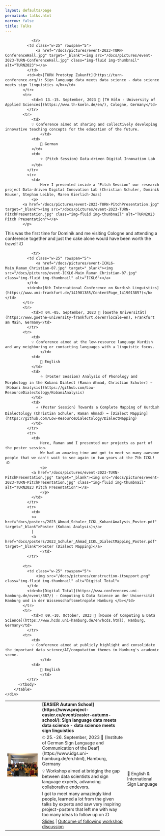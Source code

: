 ```yaml
---
layout: defaults/page
permalink: talks.html
narrow: false
title: Talks
---
```



<html>
<head>
		<style>
		.revcap {
		display: inline-block;
		text-transform: uppercase;
		-webkit-transform: rotateY(180deg);
		-moz-transform: rotateY(180deg);
		-ms-transform: rotateY(180deg);
		transform: rotateY(180deg);
		}
		</style>
</head>

<body>



<div class="container">
  <div class="row">
    <div class="col-12">
		<table class="table table-image table-responsive">
		  <tbody>
		  	<tr>
		      <td class="w-25" rowspan="5">
			      <a href="/docs/pictures/event-2023-EASIER_Autumn_School.jpeg" target="_blank"><img src="/docs/pictures/event-2023-EASIER_Autumn_School.jpeg" class="img-fluid img-thumbnail" alt="EASIER Autumn School"></a>
		      </td>
		      <td><b>[EASIER Autumn School](https://www.project-easier.eu/event/easier-autumn-school/): Sign language data meets data science - data science meets sign linguistics </b></td>
		    </tr>
		    <tr>
			    <td>⏱ 25.-26. September, 2023 📍 [Institute of German Sign Language and Communication of the Deaf](https://www.idgs.uni-hamburg.de/en.html), Hamburg, Germany</td>
			  </tr>
		    <tr>
		    	<td>
		    	💡 Workshop aimed at bridging the gap between data scientists and sign language experts, advancing collaborative endevors.
					</td>
			    <td>
			    	📝 English & International Sign Language 
		    	</td>
			  </tr>
			  <tr>
			    <td>
			    	I got to meet many amazingly kind people, learned a lot from the given talks by experts and saw very inspiring project-posters that left me with way too many ideas to follow up on :D
			   	</td>
			  </tr>

				<tr>
		      <td class="w-25" rowspan="5">
			      <a href="/docs/pictures/event-2023-TURN-ConferenceHall.jpg" target="_blank"><img src="/docs/pictures/event-2023-TURN-ConferenceHall.jpg" class="img-fluid img-thumbnail" alt="TURN2023"></a>
		      </td>
		      <td><b>[TURN Prototyp Zukunft](https://turn-conference.org/): Sign language data meets data science - data science meets sign linguistics </b></td>
		    </tr>
		    <tr>
			    <td>⏱ 13.-15. September, 2023 📍 [TH Köln - University of Applied Sciences](https://www.th-koeln.de/en/), Cologne, Germany</td>
			  </tr>
		    <tr>
		    	<td>
		    	💡 Conference aimed at sharing and collectively developing innovative teaching concepts for the education of the future.
					</td>
			    <td>
			    	📝 German
		    	</td>
			    <td>
			    	⭐ (Pitch Session) Data-driven Digital Innovation Lab
		    	</td>		    	
			  </tr>
			  <tr>
			    <td>
			    	Here I presented inside a "Pitch Session" our research project Data-driven Digital Innovation Lab (Christian Schuler, Dominik Hauser, Stephan Leible, Maren Gierlich-Joas)
				<p>
	    	<a href="/docs/pictures/event-2023-TURN-PitchPresentation.jpg" target="_blank"><img src="/docs/pictures/event-2023-TURN-PitchPresentation.jpg" class="img-fluid img-thumbnail" alt="TURN2023 Pitch Presentation"></a>
		   	</p>
This was the first time for Dominik and me visiting Cologne and attending a conference together and just the cake alone would have been worth the travel! :D
			   	</td>
			  </tr>
			  <tr>
			  	<td>
			  	<a href="docs/slides/2023-TURN-D3InnovationLab-Pitch.pdf" target="_blank">Slides</a>
				  | 
					<a href="docs/images/2023-TURN-Pitch-Upload-D3InnovationLab.png" target="_blank">Outcome of following workshop discussion</a>
					</td>
			  </tr>

				<tr>
		      <td class="w-25" rowspan="5">
			      <a href="/docs/pictures/event-ICKL6-Main_Raman_Christian-07.jpg" target="_blank"><img src="/docs/pictures/event-ICKL6-Main_Raman_Christian-07.jpg" class="img-fluid img-thumbnail" alt="ICKL6"></a>
		      </td>
		      <td><b>[6th International Conference on Kurdish Linguistics](https://www.uni-frankfurt.de/141901385/ContentPage_141901385?)</b></td>
		    </tr>
		    <tr>
			    <td>⏱ 04.-05. September, 2023 📍 [Goethe Universität](https://www.goethe-university-frankfurt.de/en?locale=en), Frankfurt am Main, Germany</td>
			  </tr>
		    <tr>
		    	<td>
		    	💡 Conference aimed at the low-resource language Kurdish and any neighboring or contacting languages with a linguistic focus.
					</td>
			    <td>
			    	📝 English
		    	</td>
			    <td>
			    	⭐ (Poster Session) Analysis of Phonology and Morphology in the Kobani Dialect (Raman Ahmad, Christian Schuler) → [Kobani Analysis](https://github.com/Low-ResourceDialectology/KobaniAnalysis)
		    	</td>		
		    	<td>
		    	  ⭐ (Poster Session) Towards a Complete Mapping of Kurdish Dialectology (Christian Schuler, Raman Ahmad) → [Dialect Mapping](https://github.com/Low-ResourceDialectology/DialectMapping)
		    	</td>		
			  </tr>
			  <tr>
			    <td>
			    	Here, Raman and I presented our projects as part of the poster session.
			    	We had an amazing time and got to meet so many awesome people that we can't wait to see again in two years at the 7th ICKL! :D
					<p>
			  	<a href="/docs/pictures/event-2023-TURN-PitchPresentation.jpg" target="_blank"><img src="/docs/pictures/event-2023-TURN-PitchPresentation.jpg" class="img-fluid img-thumbnail" alt="TURN2023 Pitch Presentation"></a>
				 	</p>
			   	</td>
			  </tr>
			  <tr>
			  	<td>
			  	<a href="docs/posters/2023_Ahmad_Schuler_ICKL_KobaniAnalysis_Poster.pdf" target="_blank">Poster (Kobani Analysis)</a>
			  	| 
			  	<a href="docs/posters/2023_Schuler_Ahmad_ICKL_DialectMapping_Poster.pdf" target="_blank">Poster (Dialect Mapping)</a>
					</td>
			  </tr>

		  	<tr>
		      <td class="w-25" rowspan="5">
			      <img src="/docs/pictures/construction-itsupport.png" class="img-fluid img-thumbnail" alt="Digital Total">
		      </td>
		      <td><b>[Digital Total](https://www.conferences.uni-hamburg.de/event/387/) - Computing & Data Science an der Universität Hamburg und in der Wissenschaftsmetropole Hamburg </b></td>
		    </tr>
		    <tr>
			    <td>⏱ 09.-10. October, 2023 📍 [House of Computing & Data Science](https://www.hcds.uni-hamburg.de/en/hcds.html), Hamburg, Germany</td>
			  </tr>
		    <tr>
			    <td>
		    	💡 Conference aimed at publicly highlight and consolidate the important data science/AI/computation themes in Hamburg's academic scene.
					</td>
			    <td>
			    	📝 English
					</td>
			  </tr>
		  </tbody>
		</table>   
    </div>
  </div>
</div>
 


</body>

